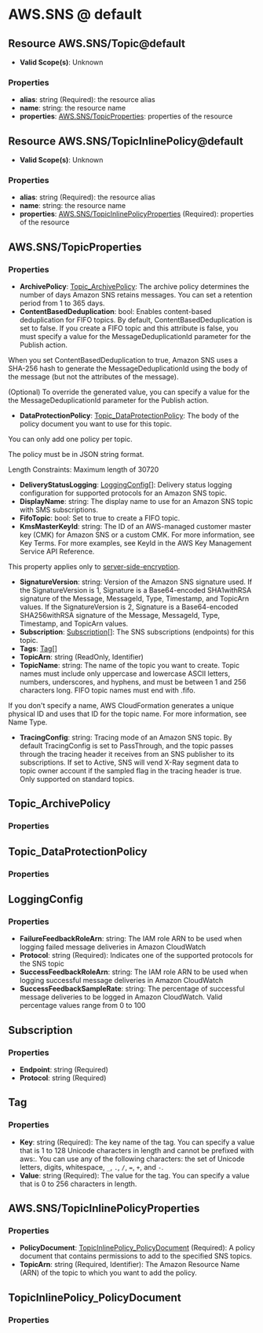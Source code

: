 # AWS.SNS @ default

## Resource AWS.SNS/Topic@default
* **Valid Scope(s)**: Unknown
### Properties
* **alias**: string (Required): the resource alias
* **name**: string: the resource name
* **properties**: [AWS.SNS/TopicProperties](#awssnstopicproperties): properties of the resource

## Resource AWS.SNS/TopicInlinePolicy@default
* **Valid Scope(s)**: Unknown
### Properties
* **alias**: string (Required): the resource alias
* **name**: string: the resource name
* **properties**: [AWS.SNS/TopicInlinePolicyProperties](#awssnstopicinlinepolicyproperties) (Required): properties of the resource

## AWS.SNS/TopicProperties
### Properties
* **ArchivePolicy**: [Topic_ArchivePolicy](#topicarchivepolicy): The archive policy determines the number of days Amazon SNS retains messages. You can set a retention period from 1 to 365 days.
* **ContentBasedDeduplication**: bool: Enables content-based deduplication for FIFO topics. By default, ContentBasedDeduplication is set to false. If you create a FIFO topic and this attribute is false, you must specify a value for the MessageDeduplicationId parameter for the Publish action.

When you set ContentBasedDeduplication to true, Amazon SNS uses a SHA-256 hash to generate the MessageDeduplicationId using the body of the message (but not the attributes of the message).

(Optional) To override the generated value, you can specify a value for the the MessageDeduplicationId parameter for the Publish action.


* **DataProtectionPolicy**: [Topic_DataProtectionPolicy](#topicdataprotectionpolicy): The body of the policy document you want to use for this topic.

You can only add one policy per topic.

The policy must be in JSON string format.

Length Constraints: Maximum length of 30720
* **DeliveryStatusLogging**: [LoggingConfig](#loggingconfig)[]: Delivery status logging configuration for supported protocols for an Amazon SNS topic.
* **DisplayName**: string: The display name to use for an Amazon SNS topic with SMS subscriptions.
* **FifoTopic**: bool: Set to true to create a FIFO topic.
* **KmsMasterKeyId**: string: The ID of an AWS-managed customer master key (CMK) for Amazon SNS or a custom CMK. For more information, see Key Terms. For more examples, see KeyId in the AWS Key Management Service API Reference.

This property applies only to [server-side-encryption](https://docs.aws.amazon.com/sns/latest/dg/sns-server-side-encryption.html).
* **SignatureVersion**: string: Version of the Amazon SNS signature used. If the SignatureVersion is 1, Signature is a Base64-encoded SHA1withRSA signature of the Message, MessageId, Type, Timestamp, and TopicArn values. If the SignatureVersion is 2, Signature is a Base64-encoded SHA256withRSA signature of the Message, MessageId, Type, Timestamp, and TopicArn values.
* **Subscription**: [Subscription](#subscription)[]: The SNS subscriptions (endpoints) for this topic.
* **Tags**: [Tag](#tag)[]
* **TopicArn**: string (ReadOnly, Identifier)
* **TopicName**: string: The name of the topic you want to create. Topic names must include only uppercase and lowercase ASCII letters, numbers, underscores, and hyphens, and must be between 1 and 256 characters long. FIFO topic names must end with .fifo.

If you don't specify a name, AWS CloudFormation generates a unique physical ID and uses that ID for the topic name. For more information, see Name Type.
* **TracingConfig**: string: Tracing mode of an Amazon SNS topic. By default TracingConfig is set to PassThrough, and the topic passes through the tracing header it receives from an SNS publisher to its subscriptions. If set to Active, SNS will vend X-Ray segment data to topic owner account if the sampled flag in the tracing header is true. Only supported on standard topics.

## Topic_ArchivePolicy
### Properties

## Topic_DataProtectionPolicy
### Properties

## LoggingConfig
### Properties
* **FailureFeedbackRoleArn**: string: The IAM role ARN to be used when logging failed message deliveries in Amazon CloudWatch
* **Protocol**: string (Required): Indicates one of the supported protocols for the SNS topic
* **SuccessFeedbackRoleArn**: string: The IAM role ARN to be used when logging successful message deliveries in Amazon CloudWatch
* **SuccessFeedbackSampleRate**: string: The percentage of successful message deliveries to be logged in Amazon CloudWatch. Valid percentage values range from 0 to 100

## Subscription
### Properties
* **Endpoint**: string (Required)
* **Protocol**: string (Required)

## Tag
### Properties
* **Key**: string (Required): The key name of the tag. You can specify a value that is 1 to 128 Unicode characters in length and cannot be prefixed with aws:. You can use any of the following characters: the set of Unicode letters, digits, whitespace, `_`, `.`, `/`, `=`, `+`, and `-`.
* **Value**: string (Required): The value for the tag. You can specify a value that is 0 to 256 characters in length.

## AWS.SNS/TopicInlinePolicyProperties
### Properties
* **PolicyDocument**: [TopicInlinePolicy_PolicyDocument](#topicinlinepolicypolicydocument) (Required): A policy document that contains permissions to add to the specified SNS topics.
* **TopicArn**: string (Required, Identifier): The Amazon Resource Name (ARN) of the topic to which you want to add the policy.

## TopicInlinePolicy_PolicyDocument
### Properties

